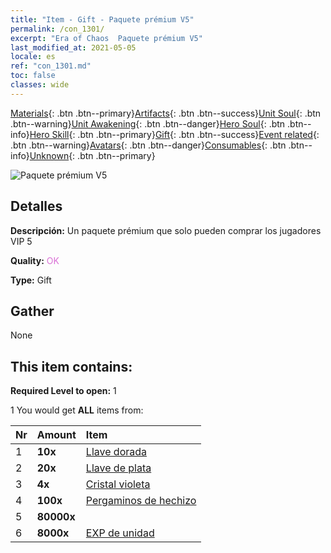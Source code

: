 ```yaml
---
title: "Item - Gift - Paquete prémium V5"
permalink: /con_1301/
excerpt: "Era of Chaos  Paquete prémium V5"
last_modified_at: 2021-05-05
locale: es
ref: "con_1301.md"
toc: false
classes: wide
---
```

 [Materials](/ItemsES/){: .btn .btn--primary}[Artifacts](/ItemsES/Artifacts/){: .btn .btn--success}[Unit Soul](/ItemsES/UnitSoul/){: .btn .btn--warning}[Unit Awakening](/ItemsES/UnitAwakening/){: .btn .btn--danger}[Hero Soul](/ItemsES/HeroSoul/){: .btn .btn--info}[Hero Skill](/ItemsES/HeroSkill/){: .btn .btn--primary}[Gift](/ItemsES/Gift/){: .btn .btn--success}[Event related](/ItemsES/Events/){: .btn .btn--warning}[Avatars](/ItemsES/Avatars/){: .btn .btn--danger}[Consumables](/ItemsES/Consumables/){: .btn .btn--info}[Unknown](/ItemsES/Unknown/){: .btn .btn--primary}

 ![Paquete prémium V5](/images/t/i_905005.png)

## Detalles
 **Descripción:** Un paquete prémium que solo pueden comprar los jugadores VIP 5

 **Quality:** <span style="color: #DA70D6">OK</span>

 **Type:** Gift

## Gather

  None

## This item contains:

 **Required Level to open:** 1

 1 You would get **ALL** items  from:

  | Nr | Amount |     Item    |
  |:---|:-------|:------------|
  | 1 |  **10x** | [Llave dorada](/ItemsES/con_783/) |  | 
  | 2 |  **20x** | [Llave de plata](/ItemsES/con_693/) |  | 
  | 3 |  **4x** | [Cristal violeta](/ItemsES/con_720/) |  | 
  | 4 |  **100x** | [Pergaminos de hechizo](/ItemsES/con_694/) |  | 
  | 5 |  **80000x** | <i class="fas fa-coins"/> |  | 
  | 6 |  **8000x** | [EXP de unidad](/ItemsES/con_902/) |  | 
